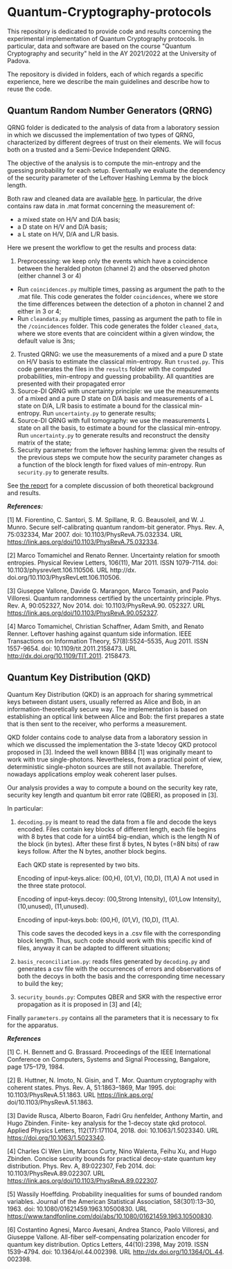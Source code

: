 # Quantum-Cryptography-protocols

This repository is dedicated to provide code and results concerning the experimental implementation of Quantum Cryptography protocols. In particular, data and software are based on the course "Quantum Cryptography and security" held in the AY 2021/2022 at the University of Padova.

The repository is divided in folders, each of which regards a specific experience, here we describe the main guidelines and describe how to reuse the code. 

## Quantum Random Number Generators (QRNG)
QRNG folder is dedicated to the analysis of data from a laboratory session in which we discussed the implementation of two types of QRNG, characterized by different degrees of trust on their elements. We will focus both on a trusted and a Semi-Device Independent QRNG.

The objective of the analysis is to compute the min-entropy and the guessing probability for each setup. Eventually we evaluate the dependency of the security parameter of the Leftover Hashing Lemma by the block length.

Both raw and cleaned data are available [here](https://drive.google.com/drive/folders/1Z872z6Zmbru9QIgAJOHpkMe-Vgy6MLc5?usp=sharing).
In particular, the drive contains raw data in .mat format concerning the measurement of:
* a mixed state on H/V and D/A basis;
* a D state on H/V and D/A basis;
* a L state on H/V, D/A and L/R basis.

Here we present the workflow to get the results and process data:
1. Preprocessing:  we keep only the events which have a coincidence between the heralded photon (channel 2) and the observed photon (either channel 3 or 4)
* Run `coincidences.py` multiple times, passing as argument the path to the .mat file. This code generates the folder `coincidences`, where we store the time differences between the detection of a photon in channel 2 and either in 3 or 4;
* Run `cleandata.py` multiple times, passing as argument the path to file in the `/coincidences` folder. This code generates the folder `cleaned_data`, where we store events that are coincident within a given window, the default value is 3ns;
2. Trusted QRNG: we use the measurements of a mixed and a pure D state on H/V basis to estimate the classical min-entropy.
Run `trusted.py`. This code generates the files in the `results` folder with the computed probabilities, min-entropy and guessing probability. All quantities are presented with their propagated error
3. Source-DI QRNG with uncertainty principle: we use the measurements of a mixed and a pure D state on D/A basis and measurements of a L state on D/A, L/R basis to estimate a bound for the classical min-entropy. Run `uncertainty.py` to generate results;
4. Source-DI QRNG with full tomography: we use the measurements L state on all the basis, to estimate a bound for the classical min-entropy. Run `uncertainty.py` to generate results and reconstruct the density matrix of the state;
5. Security parameter from the leftover hashing lemma: given the results of the previous steps we compute how the security parameter changes as a function of the block length for fixed values of min-entropy. Run `security.py` to generate results.

See [the report](https://github.com/nicolezattarin/Quantum-Cryptography-protocols/blob/main/QRNG/report.pdf) for a complete discussion of both theoretical background and results.

***References:***

[1] M. Fiorentino, C. Santori, S. M. Spillane, R. G. Beausoleil, and W. J. Munro. Secure self-calibrating quantum random-bit generator. Phys. Rev. A, 75:032334, Mar 2007. doi: 10.1103/PhysRevA.75.032334. URL https://link.aps.org/doi/10.1103/PhysRevA.75.032334.

[2] Marco Tomamichel and Renato Renner. Uncertainty relation for smooth entropies. Physical Review Letters, 106(11), Mar 2011. ISSN 1079-7114. doi: 10.1103/physrevlett.106.110506. URL http://dx. doi.org/10.1103/PhysRevLett.106.110506.

[3] Giuseppe Vallone, Davide G. Marangon, Marco Tomasin, and Paolo Villoresi. Quantum randomness certified by the uncertainty principle. Phys. Rev. A, 90:052327, Nov 2014. doi: 10.1103/PhysRevA.90. 052327. URL https://link.aps.org/doi/10.1103/PhysRevA.90.052327.

[4] Marco Tomamichel, Christian Schaffner, Adam Smith, and Renato Renner. Leftover hashing against quantum side information. IEEE Transactions on Information Theory, 57(8):5524–5535, Aug 2011. ISSN 1557-9654. doi: 10.1109/tit.2011.2158473. URL http://dx.doi.org/10.1109/TIT.2011. 2158473.

## Quantum Key Distribution (QKD)
Quantum Key Distribution (QKD) is an approach for sharing symmetrical keys between distant users, usually referred as Alice and Bob, in an information-theoretically secure way. The implementation is based on establishing an optical link between Alice and Bob: the first prepares a state that is then sent to the receiver, who performs a measurement.

QKD folder contains code to analyse data from a laboratory session in which we discussed the implementation the 3-state 1decoy QKD protocol proposed in [3]. Indeed the well known BB84 [1] was originally meant to work with true single-photons. Nevertheless, from a practical point of view, deterministic single-photon sources are still not available. Therefore, nowadays applications employ weak coherent laser pulses.

Our analysis provides a way to compute a bound on the security key rate, security key length and quantum bit error rate (QBER), as proposed in [3].

In particular:

1. `decoding.py` is meant to read the data from a file and decode the keys encoded. Files contain key blocks of different length, each file begins with 8 bytes that code for a uint64 big-endian, which is the length N of the block (in bytes).  After these first 8 bytes, N bytes (=8N bits) of raw keys follow. After the N bytes, another block begins.

    Each QKD state is represented by two bits.
    
    Encoding of input-keys.alice: (00,H), (01,V), (10,D), (11,A) A not used in the three state protocol.
    
    Encoding of input-keys.decoy: (00,Strong Intensity), (01,Low Intensity), (10,unused), (11,unused).
    
    Encoding of input-keys.bob: (00,H), (01,V), (10,D), (11,A).
    
    This code saves the decoded keys in a .csv file with the corresponding block length.
  	Thus, such code should work with this specific kind of files, anyway it can be adapted to different situations;
  	
2. `basis_reconciliation.py`: reads files generated by `decoding.py` and generates a csv file with the occurrences of errors and observations of both the decoys in both the basis and the corresponding time necessary to build the key;
3. `security_bounds.py`: Computes QBER and SKR with the respective error propagation as it is proposed in [3] and [4]; 

Finally `parameters.py` contains all the parameters that it is necessary to fix for the apparatus.


***References***

[1] C. H. Bennett and G. Brassard. Proceedings of the IEEE International Conference on Computers, Systems and Signal Processing, Bangalore, page 175–179, 1984.

[2] B. Huttner, N. Imoto, N. Gisin, and T. Mor. Quantum cryptography with coherent states. Phys. Rev. A, 51:1863–1869, Mar 1995. doi: 10.1103/PhysRevA.51.1863. URL https://link.aps.org/ doi/10.1103/PhysRevA.51.1863.

[3] Davide Rusca, Alberto Boaron, Fadri Gru ̈nenfelder, Anthony Martin, and Hugo Zbinden. Finite- key analysis for the 1-decoy state qkd protocol. Applied Physics Letters, 112(17):171104, 2018. doi: 10.1063/1.5023340. URL https://doi.org/10.1063/1.5023340.

[4] Charles Ci Wen Lim, Marcos Curty, Nino Walenta, Feihu Xu, and Hugo Zbinden. Concise security bounds for practical decoy-state quantum key distribution. Phys. Rev. A, 89:022307, Feb 2014. doi: 10.1103/PhysRevA.89.022307. URL https://link.aps.org/doi/10.1103/PhysRevA.89.022307.

[5] Wassily Hoeffding. Probability inequalities for sums of bounded random variables. Journal of the American Statistical Association, 58(301):13–30, 1963. doi: 10.1080/01621459.1963.10500830. URL https://www.tandfonline.com/doi/abs/10.1080/01621459.1963.10500830.

[6] Costantino Agnesi, Marco Avesani, Andrea Stanco, Paolo Villoresi, and Giuseppe Vallone. All-fiber self-compensating polarization encoder for quantum key distribution. Optics Letters, 44(10):2398, May 2019. ISSN 1539-4794. doi: 10.1364/ol.44.002398. URL http://dx.doi.org/10.1364/OL.44. 002398.


